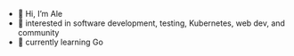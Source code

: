 - 👋 Hi, I’m Ale
- 👀 interested in software development, testing, Kubernetes, web dev, and community
- 🌱 currently learning Go

<!---
alelthomas/alelthomas is a ✨ special ✨ repository because its `README.md` (this file) appears on your GitHub profile.
You can click the Preview link to take a look at your changes.
--->
